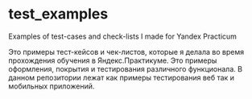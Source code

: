 # test_examples
Examples of test-cases and check-lists I made for Yandex Practicum

Это примеры тест-кейсов и чек-листов, которые я делала во время прохождения обучения в Яндекс.Практикуме. Это примеры оформления, покрытия и тестирования различного функционала. В данном репозитории лежат как примеры тестирования веб так и мобильных приложений. 
